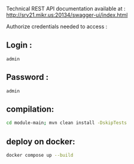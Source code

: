 Technical REST API documentation available at : http://srv21.mikr.us:20134/swagger-ui/index.html

Authorize credentials needed to access : 

## Login : 
```
admin
```
## Password : 
```
admin
```
## compilation: 
```bash
cd module-main; mvn clean install -DskipTests
```

## deploy on docker: 
```bash
docker compose up --build
```
